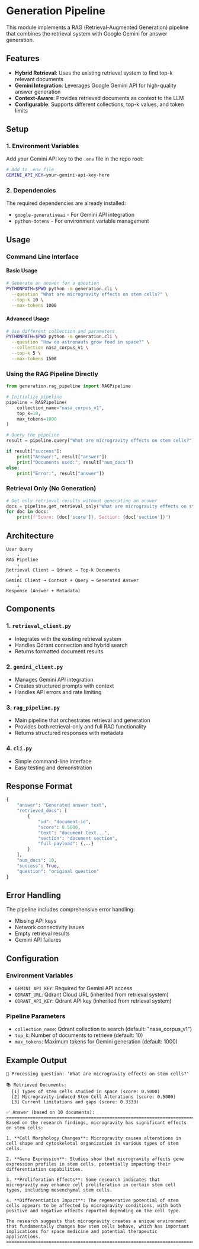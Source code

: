 # Generation Pipeline

This module implements a RAG (Retrieval-Augmented Generation) pipeline that combines the retrieval system with Google Gemini for answer generation.

## Features

- **Hybrid Retrieval**: Uses the existing retrieval system to find top-k relevant documents
- **Gemini Integration**: Leverages Google Gemini API for high-quality answer generation
- **Context-Aware**: Provides retrieved documents as context to the LLM
- **Configurable**: Supports different collections, top-k values, and token limits

## Setup

### 1. Environment Variables

Add your Gemini API key to the `.env` file in the repo root:

```bash
# Add to .env file
GEMINI_API_KEY=your-gemini-api-key-here
```

### 2. Dependencies

The required dependencies are already installed:
- `google-generativeai` - For Gemini API integration
- `python-dotenv` - For environment variable management

## Usage

### Command Line Interface

#### Basic Usage
```bash
# Generate an answer for a question
PYTHONPATH=$PWD python -m generation.cli \
  --question "What are microgravity effects on stem cells?" \
  --top-k 10 \
  --max-tokens 1000
```

#### Advanced Usage
```bash
# Use different collection and parameters
PYTHONPATH=$PWD python -m generation.cli \
  --question "How do astronauts grow food in space?" \
  --collection nasa_corpus_v1 \
  --top-k 5 \
  --max-tokens 1500
```

### Using the RAG Pipeline Directly

```python
from generation.rag_pipeline import RAGPipeline

# Initialize pipeline
pipeline = RAGPipeline(
    collection_name="nasa_corpus_v1",
    top_k=10,
    max_tokens=1000
)

# Query the pipeline
result = pipeline.query("What are microgravity effects on stem cells?")

if result["success"]:
    print("Answer:", result["answer"])
    print("Documents used:", result["num_docs"])
else:
    print("Error:", result["answer"])
```

### Retrieval Only (No Generation)

```python
# Get only retrieval results without generating an answer
docs = pipeline.get_retrieval_only("What are microgravity effects on stem cells?")
for doc in docs:
    print(f"Score: {doc['score']}, Section: {doc['section']}")
```

## Architecture

```
User Query
    ↓
RAG Pipeline
    ↓
Retrieval Client → Qdrant → Top-k Documents
    ↓
Gemini Client → Context + Query → Generated Answer
    ↓
Response (Answer + Metadata)
```

## Components

### 1. `retrieval_client.py`
- Integrates with the existing retrieval system
- Handles Qdrant connection and hybrid search
- Returns formatted document results

### 2. `gemini_client.py`
- Manages Gemini API integration
- Creates structured prompts with context
- Handles API errors and rate limiting

### 3. `rag_pipeline.py`
- Main pipeline that orchestrates retrieval and generation
- Provides both retrieval-only and full RAG functionality
- Returns structured responses with metadata

### 4. `cli.py`
- Simple command-line interface
- Easy testing and demonstration

## Response Format

```python
{
    "answer": "Generated answer text",
    "retrieved_docs": [
        {
            "id": "document-id",
            "score": 0.5000,
            "text": "document text...",
            "section": "document section",
            "full_payload": {...}
        }
    ],
    "num_docs": 10,
    "success": True,
    "question": "original question"
}
```

## Error Handling

The pipeline includes comprehensive error handling:
- Missing API keys
- Network connectivity issues
- Empty retrieval results
- Gemini API failures

## Configuration

### Environment Variables
- `GEMINI_API_KEY`: Required for Gemini API access
- `QDRANT_URL`: Qdrant Cloud URL (inherited from retrieval system)
- `QDRANT_API_KEY`: Qdrant API key (inherited from retrieval system)

### Pipeline Parameters
- `collection_name`: Qdrant collection to search (default: "nasa_corpus_v1")
- `top_k`: Number of documents to retrieve (default: 10)
- `max_tokens`: Maximum tokens for Gemini generation (default: 1000)

## Example Output

```
🤖 Processing question: 'What are microgravity effects on stem cells?'

📚 Retrieved Documents:
  [1] Types of stem cells studied in space (score: 0.5000)
  [2] Microgravity-induced Stem Cell Alterations (score: 0.5000)
  [3] Current limitations and gaps (score: 0.3333)

✅ Answer (based on 10 documents):
================================================================================
Based on the research findings, microgravity has significant effects on stem cells:

1. **Cell Morphology Changes**: Microgravity causes alterations in cell shape and cytoskeletal organization in various types of stem cells.

2. **Gene Expression**: Studies show that microgravity affects gene expression profiles in stem cells, potentially impacting their differentiation capabilities.

3. **Proliferation Effects**: Some research indicates that microgravity may enhance cell proliferation in certain stem cell types, including mesenchymal stem cells.

4. **Differentiation Impact**: The regenerative potential of stem cells appears to be affected by microgravity conditions, with both positive and negative effects reported depending on the cell type.

The research suggests that microgravity creates a unique environment that fundamentally changes how stem cells behave, which has important implications for space medicine and potential therapeutic applications.
================================================================================
```
